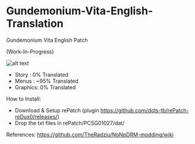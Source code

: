 # Gundemonium-Vita-English-Translation

Gundemonium Vita English Patch

(Work-In-Progress)

![alt text](https://i.imgur.com/0fpmBdO.png)

- Story : 0% Translated
- Menus : ~95% Translated
- Graphics: 0% Translated

How to Install:
- Download & Setup rePatch (plugin https://github.com/dots-tb/rePatch-reDux0/releases/)
- Drop the txt files in rePatch/PCSG01027/dat/


References:
https://github.com/TheRadziu/NoNpDRM-modding/wiki
